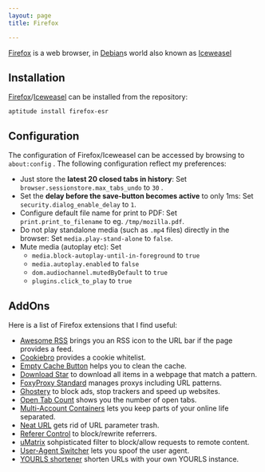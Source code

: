 ```yaml
---
layout: page
title: Firefox

---
```


[Firefox](https://www.mozilla.org/en-US/firefox/) is a web browser, in [Debian](https://www.debian.org/)s world also known as [Iceweasel](https://en.wikipedia.org/wiki/Mozilla_software_rebranded_by_Debian)


## Installation

[Firefox](https://www.mozilla.org/en-US/firefox/)/[Iceweasel](https://en.wikipedia.org/wiki/Mozilla_software_rebranded_by_Debian) can be installed from the repository:

    aptitude install firefox-esr



## Configuration
The configuration of Firefox/Iceweasel can be accessed by browsing to  `about:config` . The following configuration reflect my preferences:

* Just store the **latest 20 closed tabs in history**: Set  `browser.sessionstore.max_tabs_undo`  to  `30` .
* Set the **delay before the save-button becomes active** to only 1ms: Set `security.dialog_enable_delay` to `1`.
* Configure default file name for print to PDF: Set `print.print_to_filename` to eg. `/tmp/mozilla.pdf`.
* Do not play standalone media (such as `.mp4` files) directly in the browser: Set `media.play-stand-alone` to `false`.
* Mute media (autoplay etc): Set
    * `media.block-autoplay-until-in-foreground` to `true`
    * `media.autoplay.enabled` to `false`
    * `dom.audiochannel.mutedByDefault` to `true`
    * `plugins.click_to_play` to `true`


## AddOns
Here is a list of Firefox extensions that I find useful:

* [Awesome RSS](https://addons.mozilla.org/en-US/firefox/addon/awesome-rss/) brings you an RSS icon to the URL bar if the page provides a feed.
* [Cookiebro](https://addons.mozilla.org/en-US/firefox/addon/cookiebro/) provides a cookie whitelist.
* [Empty Cache Button](https://addons.mozilla.org/en-US/firefox/addon/empty-cache-button/) helps you to clean the cache.
* [Download Star](https://addons.mozilla.org/en-US/firefox/addon/download-star/) to download all items in a webpage that match a pattern.
* [FoxyProxy Standard](https://addons.mozilla.org/en-US/firefox/addon/foxyproxy-standard/) manages proxys including URL patterns.
* [Ghostery](https://addons.mozilla.org/en-US/firefox/addon/ghostery/) to block ads, stop trackers and speed up websites.
* [Open Tab Count](https://addons.mozilla.org/en-US/firefox/addon/open-tab-count-resurrected/) shows you the number of open tabs.
* [Multi-Account Containers](https://addons.mozilla.org/en-US/firefox/addon/multi-account-containers/) lets you keep parts of your online life separated.
* [Neat URL](https://addons.mozilla.org/en-US/firefox/addon/neat-url/) gets rid of URL parameter trash.
* [Referer Control](https://addons.mozilla.org/en-US/firefox/addon/referercontrol/) to block/rewrite referrers.
* [uMatrix](https://addons.mozilla.org/en-US/firefox/addon/umatrix/) sohpisticated filter to block/allow requests to remote content.
* [User-Agent Switcher](https://addons.mozilla.org/en-US/firefox/addon/user-agent-switcher-revived/) lets you spoof the user agent.
* [YOURLS shortener](https://addons.mozilla.org/en-US/firefox/addon/yourls-shortener/) shorten URLs with your own YOURLS instance.




